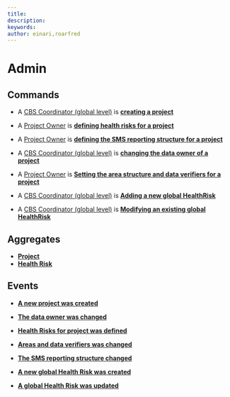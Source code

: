 ```yaml
---
title: 
description: 
keywords: 
author: einari,roarfred
---
```

# Admin

## Commands
* A [CBS Coordinator (global level)](../actors.md) is __[creating a project](./Commands/CreateProject.md)__
* A [Project Owner](../actors.md) is __[defining health risks for a project](./Commands/DefineHealthRisksForProject.md)__
* A [Project Owner](../actors.md) is __[defining the SMS reporting structure for a project](./Commands/SetSmsReportingStructure.md)__
* A [CBS Coordinator (global level)](../actors.md) is __[changing the data owner of a project](./Commands/ChangeProjectDataOwner.md)__
* A [Project Owner](../actors.md) is __[Setting the area structure and data verifiers for a project](./Commands/ChangeAreasAndDataVerifiers.md)__

* A [CBS Coordinator (global level)](../actors.md) is __[Adding a new global HealthRisk](./Commands/CreateHealthRisk.md)__
* A [CBS Coordinator (global level)](../actors.md) is __[Modifying an existing global HealthRisk](./Commands/ModifyHealthRisk.md)__


## Aggregates
* __[Project](./Aggregates/Project.md)__
* __[Health Risk](./Aggregates/HealthRisk.md)__

## Events
* __[A new project was created](./Events/ProjectCreated.md)__
* __[The data owner was changed](./Events/ProjectDataOwnerChanged.md)__
* __[Health Risks for project was defined](./Events/ProjectHealthRisksChanged.md)__
* __[Areas and data verifiers was changed](./Events/ProjectAreasChanged.md)__
* __[The SMS reporting structure changed](./Events/ProjectSmsReportingStructureChanged.md)__

* __[A new global Health Risk was created](./Events/HealthRiskCreated.md)__
* __[A global Health Risk was updated](./Events/HealthRiskUpdated.md)__
